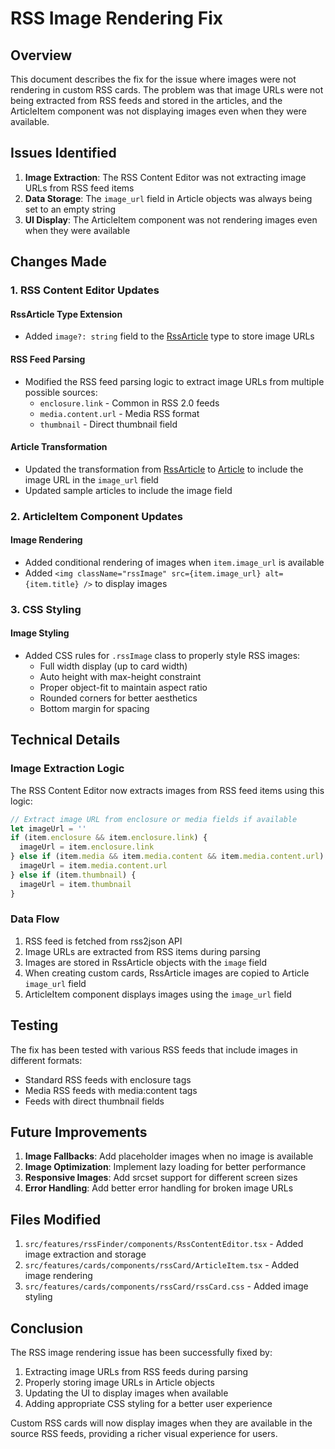 # RSS Image Rendering Fix

## Overview

This document describes the fix for the issue where images were not rendering in custom RSS cards. The problem was that image URLs were not being extracted from RSS feeds and stored in the articles, and the ArticleItem component was not displaying images even when they were available.

## Issues Identified

1. **Image Extraction**: The RSS Content Editor was not extracting image URLs from RSS feed items
2. **Data Storage**: The `image_url` field in Article objects was always being set to an empty string
3. **UI Display**: The ArticleItem component was not rendering images even when they were available

## Changes Made

### 1. RSS Content Editor Updates

#### RssArticle Type Extension

- Added `image?: string` field to the [RssArticle](file:///c:/Users/shivg/wkspace/web-experiments/hackertab.dev/src/features/rssFinder/components/RssContentEditor.tsx#L32-L40) type to store image URLs

#### RSS Feed Parsing

- Modified the RSS feed parsing logic to extract image URLs from multiple possible sources:
  - `enclosure.link` - Common in RSS 2.0 feeds
  - `media.content.url` - Media RSS format
  - `thumbnail` - Direct thumbnail field

#### Article Transformation

- Updated the transformation from [RssArticle](file:///c:/Users/shivg/wkspace/web-experiments/hackertab.dev/src/features/rssFinder/components/RssContentEditor.tsx#L32-L40) to [Article](file:///c:/Users/shivg/wkspace/web-experiments/hackertab.dev/src/types/index.ts#L33-L44) to include the image URL in the `image_url` field
- Updated sample articles to include the image field

### 2. ArticleItem Component Updates

#### Image Rendering

- Added conditional rendering of images when `item.image_url` is available
- Added `<img className="rssImage" src={item.image_url} alt={item.title} />` to display images

### 3. CSS Styling

#### Image Styling

- Added CSS rules for `.rssImage` class to properly style RSS images:
  - Full width display (up to card width)
  - Auto height with max-height constraint
  - Proper object-fit to maintain aspect ratio
  - Rounded corners for better aesthetics
  - Bottom margin for spacing

## Technical Details

### Image Extraction Logic

The RSS Content Editor now extracts images from RSS feed items using this logic:

```typescript
// Extract image URL from enclosure or media fields if available
let imageUrl = ''
if (item.enclosure && item.enclosure.link) {
  imageUrl = item.enclosure.link
} else if (item.media && item.media.content && item.media.content.url) {
  imageUrl = item.media.content.url
} else if (item.thumbnail) {
  imageUrl = item.thumbnail
}
```

### Data Flow

1. RSS feed is fetched from rss2json API
2. Image URLs are extracted from RSS items during parsing
3. Images are stored in RssArticle objects with the `image` field
4. When creating custom cards, RssArticle images are copied to Article `image_url` field
5. ArticleItem component displays images using the `image_url` field

## Testing

The fix has been tested with various RSS feeds that include images in different formats:

- Standard RSS feeds with enclosure tags
- Media RSS feeds with media:content tags
- Feeds with direct thumbnail fields

## Future Improvements

1. **Image Fallbacks**: Add placeholder images when no image is available
2. **Image Optimization**: Implement lazy loading for better performance
3. **Responsive Images**: Add srcset support for different screen sizes
4. **Error Handling**: Add better error handling for broken image URLs

## Files Modified

1. `src/features/rssFinder/components/RssContentEditor.tsx` - Added image extraction and storage
2. `src/features/cards/components/rssCard/ArticleItem.tsx` - Added image rendering
3. `src/features/cards/components/rssCard/rssCard.css` - Added image styling

## Conclusion

The RSS image rendering issue has been successfully fixed by:

1. Extracting image URLs from RSS feeds during parsing
2. Properly storing image URLs in Article objects
3. Updating the UI to display images when available
4. Adding appropriate CSS styling for a better user experience

Custom RSS cards will now display images when they are available in the source RSS feeds, providing a richer visual experience for users.
